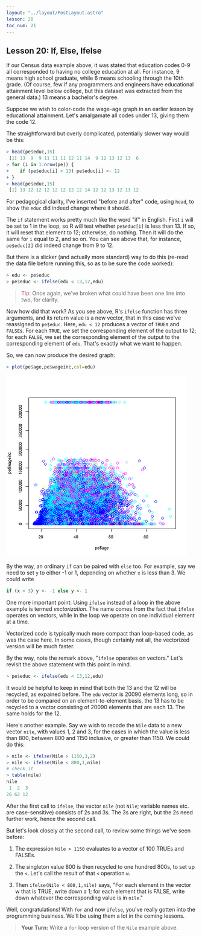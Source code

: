 ```yaml
---
layout: "../layout/PostLayout.astro"
lesson: 20
toc_num: 21
---
```

 
## <a name="ifelse"> </a> Lesson 20:  If, Else, Ifelse

If our Census data example above, it was stated that education codes 0-9
all corresponded to having no college education at all.  For instance, 9
means high school graduate, while 6 means schooling through the 10th
grade.  (Of course, few if any programmers and engineers have
educational attainment level below college, but this dataset was
extracted from the general data.)  13 means a bachelor's degree.

Suppose we wish to color-code the wage-age graph in an earlier lesson by
educational attainment. Let's amalgamate all codes under 13, giving them
the code 12.

The straightforward but overly complicated, potentially slower way would
be this:

``` r
> head(pe$educ,15)
 [1] 13  9  9 11 11 11 12 11 14  9 12 13 12 13  6
> for (i in 1:nrow(pe)) {
+    if (pe$educ[i] < 13) pe$educ[i] <- 12 
+ }
> head(pe$educ,15)
 [1] 13 12 12 12 12 12 12 12 14 12 12 13 12 13 12
```

For pedagogical clarity, I've inserted "before and after" code, using
 `head`, to show the `educ` did indeed change where it should.

The `if` statement works pretty much like the word "if" in English.
First `i` will be set to 1 in the loop, so R will test whether
 `pe$educ[1]` is less than 13.  If so, it will reset that element to
12; otherwise, do nothing.  Then it will do the same for `i` equal to
2, and so on.  You can see above that, for instance, `pe$educ[2]` did
indeed change from 9 to 12.

But there is a slicker (and actually more standard) way to do this
(re-read the data file before running this, so as to be sure the code
worked):

``` r
> edu <- pe$educ
> pe$educ <- ifelse(edu < 13,12,edu)
```

> <span style="color: #b4637a;">Tip:</span>
> Once again, we've broken what could have been one line into two, for
> clarity.

Now how did that work?  As you see above, R's `ifelse` function
has three arguments, and its return value is a new vector, that in this
case we've reassigned to `pe$educ`.  Here, `edu < 12` produces a vector
of `TRUE`s and `FALSE`s.  For each `TRUE`, we set the corresponding element of
the output to 12; for each `FALSE`, we set the corresponding element of
the output to the corresponding element of `edu`.  That's exactly what
we want to happen.

So, we can now produce the desired graph:

``` r
> plot(pe$age,pe$wageinc,col=edu)
```

![alt text](https://raw.githubusercontent.com/matloff/fasteR/master/inst/images/WageAgeEdu.png)

By the way, an ordinary `if` can be paired with `else` too.  For
example, say we need to set `y` to either -1 or 1, depending on
whether `x` is less than 3.  We could write

``` r
if (x < 3) y <- -1 else y <- 1
```

One more important point:  Using `ifelse` instead of a loop in the
above example is termed *vectorization*.  The name comes from the fact
that `ifelse` operates on vectors, while in the loop we operate on one
individual element at a time.

Vectorized code is typically much more compact than loop-based code, as
was the case here.  In some cases, though certainly not all, the
vectorized version will be much faster.

By the way, note the remark above, "`ifelse` operates on vectors."
Let's revisit the above statement with this point in mind.

``` r
> pe$educ <- ifelse(edu < 13,12,edu)
```

It would be helpful to keep in mind that both the 13 and the 12 will be
recycled, as expained before.  The `edu` vector is 20090 elements
long, so in order to be compared on an element-to-element basis, the 13
has to be recycled to a vector consisting of 20090 elements that are
each 13.  The same holds for the 12.

Here's another example.  Say we wish to recode the `Nile` data to a
new vector `nile`, with values 1, 2 and 3, for the cases in which the
value is less than 800, between 800 and 1150 inclusive, or greater than
1150.  We could do this:

``` r
> nile <- ifelse(Nile > 1150,3,2)
> nile <- ifelse(Nile < 800,1,nile)
# check it 
> table(nile)
nile
 1  2  3 
26 62 12 
```

After the first call to `ifelse`, the vector `nile` (not `Nile`;
variable names etc. are case-sensitive) consists of 2s and 3s.  The 3s
are right, but the 2s need further work, hence the second call.  

But let's look closely at the second call, to review some things we've
seen before:

1. The expression `Nile > 1150` evaluates to a vector of 100 TRUEs and
   FALSEs.  

2. The singleton value 800 is then recycled to one hundred
800s, to set up the `<`.  Let's call the result of that `<` operation `w`.

3. Then `ifelse(Nile < 800,1,nile)` says, "For each element in the vector
w that is TRUE, write down a 1; for each element that is FALSE, write
down whatever the corresponding value is in `nile`."

Well, congratulations!  With `for` and now `ifelse`, you've really
gotten into the programming business.  We'll be using them a lot in the
coming lessons.

> **Your Turn:**  Write a `for` loop version of the `Nile` example
> above.
